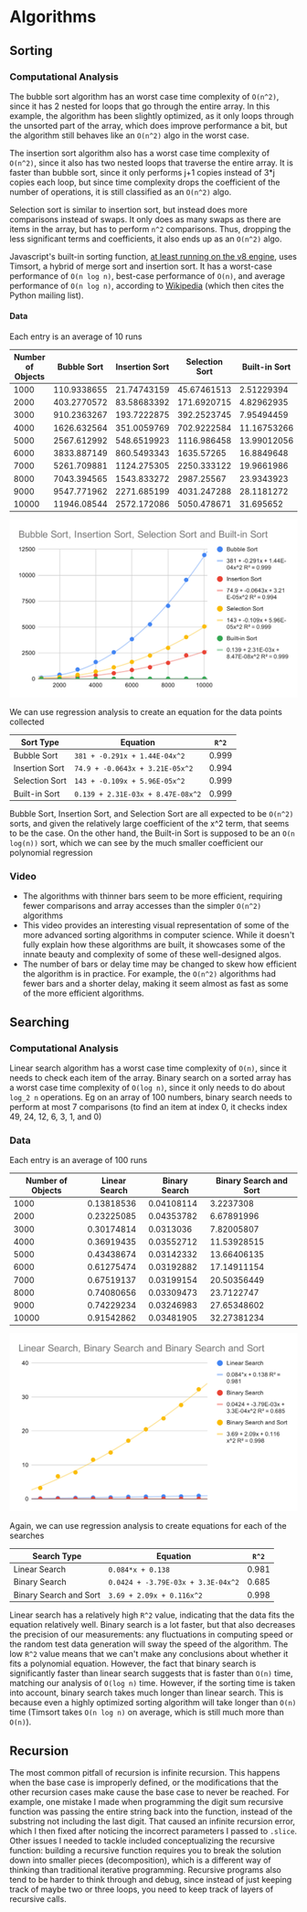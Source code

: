 # Algorithms

## Sorting

### Computational Analysis

The bubble sort algorithm has an worst case time complexity of `O(n^2)`, since it has 2 nested for loops that go through the entire array. In this example, the algorithm has been slightly optimized, as it only loops through the unsorted part of the array, which does improve performance a bit, but the algorithm still behaves like an `O(n^2)` algo in the worst case.

The insertion sort algorithm also has a worst case time complexity of `O(n^2)`, since it also has two nested loops that traverse the entire array. It is faster than bubble sort, since it only performs j+1 copies instead of 3\*j copies each loop, but since time complexity drops the coefficient of the number of operations, it is still classified as an `O(n^2)` algo.

Selection sort is similar to insertion sort, but instead does more comparisons instead of swaps. It only does as many swaps as there are items in the array, but has to perform `n^2` comparisons. Thus, dropping the less significant terms and coefficients, it also ends up as an `O(n^2)` algo.

Javascript's built-in sorting function, [at least running on the v8 engine](https://v8.dev/blog/array-sort), uses Timsort, a hybrid of merge sort and insertion sort. It has a worst-case performance of `O(n log n)`, best-case performance of `O(n)`, and average performance of `O(n log n)`, according to [Wikipedia](https://en.wikipedia.org/wiki/Timsort) (which then cites the Python mailing list).

#### Data

Each entry is an average of 10 runs

| Number of Objects | Bubble Sort | Insertion Sort | Selection Sort | Built-in Sort |
| ----------------- | ----------- | -------------- | -------------- | ------------- |
| 1000              | 110.9338655 | 21.74743159    | 45.67461513    | 2.51229394    |
| 2000              | 403.2770572 | 83.58683392    | 171.6920715    | 4.82962935    |
| 3000              | 910.2363267 | 193.7222875    | 392.2523745    | 7.95494459    |
| 4000              | 1626.632564 | 351.0059769    | 702.9222584    | 11.16753266   |
| 5000              | 2567.612992 | 548.6519923    | 1116.986458    | 13.99012056   |
| 6000              | 3833.887149 | 860.5493343    | 1635.57265     | 16.8849648    |
| 7000              | 5261.709881 | 1124.275305    | 2250.333122    | 19.9661986    |
| 8000              | 7043.394565 | 1543.833272    | 2987.25567     | 23.9343923    |
| 9000              | 9547.771962 | 2271.685199    | 4031.247288    | 28.1181272    |
| 10000             | 11946.08544 | 2572.172086    | 5050.478671    | 31.695652     |

![Sorting Graph](./sorts.svg)

We can use regression analysis to create an equation for the data points collected

| Sort Type      | Equation                          | `R^2` |
| -------------- | --------------------------------- | ----- |
| Bubble Sort    | `381 + -0.291x + 1.44E-04x^2`     | 0.999 |
| Insertion Sort | `74.9 + -0.0643x + 3.21E-05x^2`   | 0.994 |
| Selection Sort | `143 + -0.109x + 5.96E-05x^2`     | 0.999 |
| Built-in Sort  | `0.139 + 2.31E-03x + 8.47E-08x^2` | 0.999 |

Bubble Sort, Insertion Sort, and Selection Sort are all expected to be `O(n^2)` sorts, and given the relatively large coefficient of the x^2 term, that seems to be the case. On the other hand, the Built-in Sort is supposed to be an `O(n log(n))` sort, which we can see by the much smaller coefficient our polynomial regression

### Video

- The algorithms with thinner bars seem to be more efficient, requiring fewer comparisons and array accesses than the simpler `O(n^2)` algorithms
- This video provides an interesting visual representation of some of the more advanced sorting algorithms in computer science. While it doesn't fully explain how these algorithms are built, it showcases some of the innate beauty and complexity of some of these well-designed algos.
- The number of bars or delay time may be changed to skew how efficient the algorithm is in practice. For example, the `O(n^2)` algorithms had fewer bars and a shorter delay, making it seem almost as fast as some of the more efficient algorithms.

## Searching

### Computational Analysis

Linear search algorithm has a worst case time complexity of `O(n)`, since it needs to check each item of the array. Binary search on a sorted array has a worst case time complexity of `O(log n)`, since it only needs to do about `log_2 n` operations. Eg on an array of 100 numbers, binary search needs to perform at most 7 comparisons (to find an item at index 0, it checks index 49, 24, 12, 6, 3, 1, and 0)

### Data

Each entry is an average of 100 runs

| Number of Objects | Linear Search | Binary Search | Binary Search and Sort |
| ----------------- | ------------- | ------------- | ---------------------- |
| 1000              | 0.13818536    | 0.04108114    | 3.2237308              |
| 2000              | 0.23225085    | 0.04353782    | 6.67891996             |
| 3000              | 0.30174814    | 0.0313036     | 7.82005807             |
| 4000              | 0.36919435    | 0.03552712    | 11.53928515            |
| 5000              | 0.43438674    | 0.03142332    | 13.66406135            |
| 6000              | 0.61275474    | 0.03192882    | 17.14911154            |
| 7000              | 0.67519137    | 0.03199154    | 20.50356449            |
| 8000              | 0.74080656    | 0.03309473    | 23.7122747             |
| 9000              | 0.74229234    | 0.03246983    | 27.65348602            |
| 10000             | 0.91542862    | 0.03481905    | 32.27381234            |

![Searching Graph](./searches.svg)

Again, we can use regression analysis to create equations for each of the searches

| Search Type            | Equation                           | `R^2` |
| ---------------------- | ---------------------------------- | ----- |
| Linear Search          | `0.084*x + 0.138`                  | 0.981 |
| Binary Search          | `0.0424 + -3.79E-03x + 3.3E-04x^2` | 0.685 |
| Binary Search and Sort | `3.69 + 2.09x + 0.116x^2`          | 0.998 |

Linear search has a relatively high `R^2` value, indicating that the data fits the equation relatively well. Binary search is a lot faster, but that also decreases the precision of our measurements: any fluctuations in computing speed or the random test data generation will sway the speed of the algorithm. The low `R^2` value means that we can't make any conclusions about whether it fits a polynomial equation. However, the fact that binary search is significantly faster than linear search suggests that is faster than `O(n)` time, matching our analysis of `O(log n)` time. However, if the sorting time is taken into account, binary search takes much longer than linear search. This is because even a highly optimized sorting algorithm will take longer than `O(n)` time (Timsort takes `O(n log n)` on average, which is still much more than `O(n)`).

## Recursion

The most common pitfall of recursion is infinite recursion. This happens when the base case is improperly defined, or the modifications that the other recursion cases make cause the base case to never be reached. For example, one mistake I made when programming the digit sum recursive function was passing the entire string back into the function, instead of the substring not including the last digit. That caused an infinite recursion error, which I then fixed after noticing the incorrect parameters I passed to `.slice`. Other issues I needed to tackle included conceptualizing the recursive function: building a recursive function requires you to break the solution down into smaller pieces (decomposition), which is a different way of thinking than traditional iterative programming. Recursive programs also tend to be harder to think through and debug, since instead of just keeping track of maybe two or three loops, you need to keep track of layers of recursive calls.
